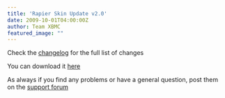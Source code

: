 ```yaml
---
title: 'Rapier Skin Update v2.0'
date: 2009-10-01T04:00:00Z
author: Team XBMC
featured_image: ""
---
```

Check the [changelog](/skins/rapier/2) for the full list of changes

 You can download it [here](/article/rapier-30-ready-consumption)

 As always if you find any problems or have a general question, post them on the [support forum](https://forum.kodi.tv/forumdisplay.php?fid=120)

 